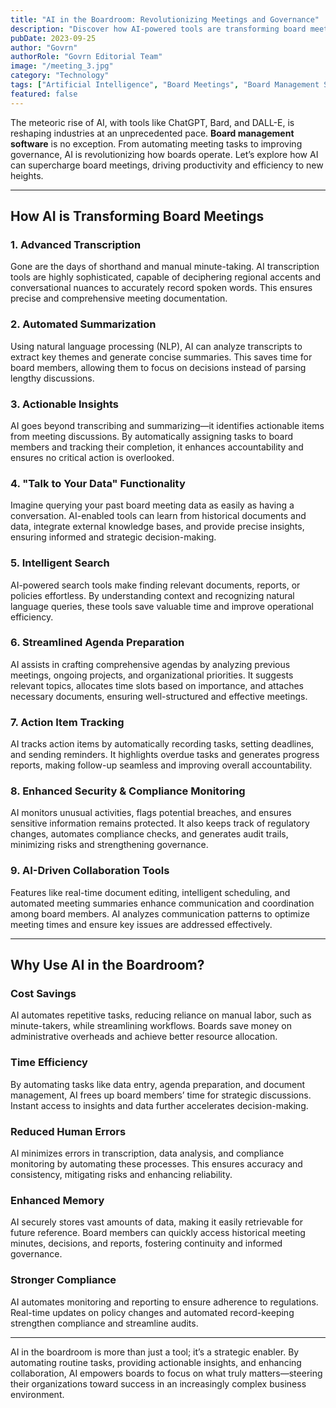 ```yaml
---
title: "AI in the Boardroom: Revolutionizing Meetings and Governance"
description: "Discover how AI-powered tools are transforming board meetings and governance by automating tasks, improving decision-making, and enhancing compliance. Learn how AI can save time, reduce costs, and drive efficiency in the boardroom."
pubDate: 2023-09-25
author: "Govrn"
authorRole: "Govrn Editorial Team"
image: "/meeting_3.jpg"
category: "Technology"
tags: ["Artificial Intelligence", "Board Meetings", "Board Management Software", "Corporate Governance"]
featured: false
---
```


The meteoric rise of AI, with tools like ChatGPT, Bard, and DALL-E, is reshaping industries at an unprecedented pace. **Board management software** is no exception. From automating meeting tasks to improving governance, AI is revolutionizing how boards operate. Let’s explore how AI can supercharge board meetings, driving productivity and efficiency to new heights.

---

## How AI is Transforming Board Meetings

### **1. Advanced Transcription**  
Gone are the days of shorthand and manual minute-taking. AI transcription tools are highly sophisticated, capable of deciphering regional accents and conversational nuances to accurately record spoken words. This ensures precise and comprehensive meeting documentation.

### **2. Automated Summarization**  
Using natural language processing (NLP), AI can analyze transcripts to extract key themes and generate concise summaries. This saves time for board members, allowing them to focus on decisions instead of parsing lengthy discussions.

### **3. Actionable Insights**  
AI goes beyond transcribing and summarizing—it identifies actionable items from meeting discussions. By automatically assigning tasks to board members and tracking their completion, it enhances accountability and ensures no critical action is overlooked.

### **4. "Talk to Your Data" Functionality**  
Imagine querying your past board meeting data as easily as having a conversation. AI-enabled tools can learn from historical documents and data, integrate external knowledge bases, and provide precise insights, ensuring informed and strategic decision-making.

### **5. Intelligent Search**  
AI-powered search tools make finding relevant documents, reports, or policies effortless. By understanding context and recognizing natural language queries, these tools save valuable time and improve operational efficiency.

### **6. Streamlined Agenda Preparation**  
AI assists in crafting comprehensive agendas by analyzing previous meetings, ongoing projects, and organizational priorities. It suggests relevant topics, allocates time slots based on importance, and attaches necessary documents, ensuring well-structured and effective meetings.

### **7. Action Item Tracking**  
AI tracks action items by automatically recording tasks, setting deadlines, and sending reminders. It highlights overdue tasks and generates progress reports, making follow-up seamless and improving overall accountability.

### **8. Enhanced Security & Compliance Monitoring**  
AI monitors unusual activities, flags potential breaches, and ensures sensitive information remains protected. It also keeps track of regulatory changes, automates compliance checks, and generates audit trails, minimizing risks and strengthening governance.

### **9. AI-Driven Collaboration Tools**  
Features like real-time document editing, intelligent scheduling, and automated meeting summaries enhance communication and coordination among board members. AI analyzes communication patterns to optimize meeting times and ensure key issues are addressed effectively.

---

## Why Use AI in the Boardroom?

### **Cost Savings**  
AI automates repetitive tasks, reducing reliance on manual labor, such as minute-takers, while streamlining workflows. Boards save money on administrative overheads and achieve better resource allocation.

### **Time Efficiency**  
By automating tasks like data entry, agenda preparation, and document management, AI frees up board members’ time for strategic discussions. Instant access to insights and data further accelerates decision-making.

### **Reduced Human Errors**  
AI minimizes errors in transcription, data analysis, and compliance monitoring by automating these processes. This ensures accuracy and consistency, mitigating risks and enhancing reliability.

### **Enhanced Memory**  
AI securely stores vast amounts of data, making it easily retrievable for future reference. Board members can quickly access historical meeting minutes, decisions, and reports, fostering continuity and informed governance.

### **Stronger Compliance**  
AI automates monitoring and reporting to ensure adherence to regulations. Real-time updates on policy changes and automated record-keeping strengthen compliance and streamline audits.

---

AI in the boardroom is more than just a tool; it’s a strategic enabler. By automating routine tasks, providing actionable insights, and enhancing collaboration, AI empowers boards to focus on what truly matters—steering their organizations toward success in an increasingly complex business environment.

